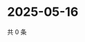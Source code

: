 # 2025-05-16

共 0 条

<!-- BEGIN ZHIHUQUESTIONS -->
<!-- 最后更新时间 Fri May 16 2025 12:15:49 GMT+0800 (China Standard Time) -->

<!-- END ZHIHUQUESTIONS -->
